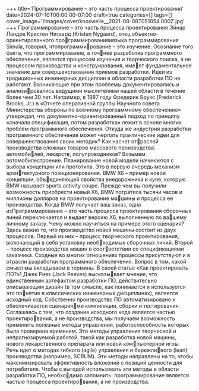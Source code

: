 +++
title='Программирование – это часть процесса проектирования'
date=2024-07-10T00:00:00-07:00
draft=true
categories=[]
tags=[]
cover_image='/images/cover/knoxwelle__2021-08-08T051054.000Z.jpg'
+++
Программирование – это часть 
процесса проектирования
Эйнар Ландре
Кристен Нигаард (Kristen Nygaard), отец объектно-ориентированного программированияиязыка программирования Simula, говорил, чтопрограммирование – это изучение. Осознание того факта, что программирование, а точнее разработка программного обеспечения, является процессом изучения
и творческого поиска, а не процессом производства и конструирования, имеет фундаментальное значение для совершенствования приемов разработки.
Идеи из традиционных инженерных дисциплин в области разработки ПО не
работают. Возникающие при этом проблемы документировались и анализировались ведущими мыслителями нашей области в течение более чем 30 лет.
Например, в 1987 году Фредерик Брукс (Frederick Brooks, Jr.) в «Отчете
оперативной группы Научного совета Министерства обороны по военному
программному обеспечению» утверждал, что документно-ориентированный
подход по принципу «сначала спецификация, потом разработка» лежит
в основе многих проблем программного обеспечения.
Откуда же индустрия разработки программного обеспечения может черпать
практические идеи для совершенствования своих методик? Как насчет отраслей производства сложных товаров массового производства: автомобилей, лекарств, полупроводников?
Возьмем автомобилестроение. Планирование новой модели начинается
с выбора концепции или прототипа. Это в первую очередь механизм архитектурного позиционирования. BMW X6 – пример новой концепции, объединяющей свойства внедорожника и купе, которую BMW называет sports
activity coupe. Прежде чем вы получили возможность приобрести новый X6,
BMW потратила тысячи часов и миллионы долларов на проектирование машины и процесса ее производства. Когда BMW получает ваш заказ, одна изПрограммирование – это часть процесса проектирования 
сборочных линий переключается и выдает версию X6, выполненную по вашему личному заказу.
Чему можно научиться на примере этого сценария? Здесь важно то, что
производство новой машины состоит из двух процессов. Первый из них –
процесс творческого проектирования, включающий в себя установку необходимых сборочных линий. Второй – процесс производства машин в соответствии со спецификациями заказчика. Сходные во многих отношениях
процессы присутствуют и в отрасли разработки программного обеспечения.
Вопрос в том, какой смысл мы вкладываем в термины.
В своей статье «Как проектировать ПО?»1 Джек Ривз (Jack Reeves) высказывает мнение, что единственным артефактом разработки ПО, действительно
описывающим дизайн (в том смысле, как понимается и используется это понятие в классических инженерных дисциплинах), является исходный код.
Собственно производство ПО автоматизировано и обеспечивается сценариями компиляции, сборки и тестирования.
Соглашаясь с тем, что создание исходного кода является частью проектирования, а не производства, мы получаем возможность применить полезные
методы управления, работоспособность которых была проверена временем.
Это методы управления творческой и непрогнозируемой работой, такой как
разработка новой машины, нового лекарственного препарата или новой компьютерной игры. Речь идет о методах гибкого (agile) управления и бережливого (lean) производства (например, SCRUM). Эти методы направлены на то,
чтобы максимизировать эффективность вложений с позиций ценности для
потребителя.
Чтобы с выгодой использовать эти методы в области разработки ПО, необходимо запомнить: программирование является частью процесса проектирования, а не производства.